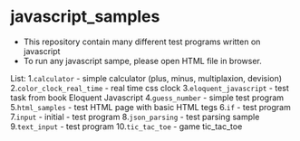 # javascript_samples
- This repository contain many different test programs written on javascript
- To run any javascript sampe, please open HTML file in browser.

List:
1.```calculator```	- simple calculator (plus, minus, multiplaxion, devision)	
2.```color_clock_real_time```	- real time css clock
3.```eloquent_javascript```	- test task from book Eloquent Javascript
4.```guess_number```	- simple test program
5.```html_samples```	- test HTML page with basic HTML tegs
6.```if```	- test program
7.```input```  -	initial - test program 
8.```json_parsing```	- test parsing sample
9.```text_input``` - test program 
10.```tic_tac_toe``` - game tic_tac_toe 

